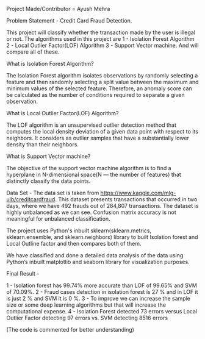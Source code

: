 Project Made/Contributor = Ayush Mehra

Problem Statement - Credit Card Fraud Detection.

This project will classify whether the transaction made by the user is illegal or not.
The algorithms used in this project are
1 - Isolation Forest Algorithm
2 - Local Outlier Factor(LOF) Algorithm
3 - Support Vector machine.
And will compare all of these.

What is Isolation Forest Algorithm?

The Isolation Forest algorithm isolates observations by randomly selecting a feature and then randomly selecting a split value between the maximum and minimum values of the selected feature. Therefore, an anomaly score can be calculated as the number of conditions required to separate a given observation.

What is Local Outlier Factor(LOF) Algorithm?

The LOF algorithm is an unsupervised outlier detection method that computes the local density deviation of a given data point with respect to its neighbors. It considers as outlier samples that have a substantially lower density than their neighbors.

What is Support Vector machine?

The objective of the support vector machine algorithm is to find a hyperplane in N-dimensional space(N — the number of features) that distinctly classify the data points.

Data Set - The data set is taken from https://www.kaggle.com/mlg-ulb/creditcardfraud.
This dataset presents transactions that occurred in two days, where we have 492 frauds out of 284,807 transactions. The dataset is highly unbalanced as we can see. Confusion matrix accuracy is not meaningful for unbalanced classification.

The project uses Python's inbuilt sklearn(sklearn.metrics, sklearn.ensemble, and sklearn.neighbors) library to built Isolation forest and Local Outline factor and then compares both of them.

We have classified and done a detailed data analysis of the data using Python’s inbuilt matplotlib and seaborn library for visualization purposes.

Final Result - 

1 - Isolation forest has 99.74% more accurate than LOF of 99.65% and SVM of 70.09%.
2 - Fraud cases detection in isolation forest is 27 % and in LOF it is just 2 %  and SVM it is 0 %.
3 - To improve we can increase the sample size or some deep learning algorithms but that will increase the computational expense. 
4 - Isolation Forest detected 73 errors versus Local Outlier Factor detecting 97 errors vs. SVM detecting 8516 errors

(The code is commented for better understanding)
